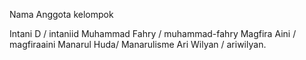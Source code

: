 Nama Anggota kelompok

Intani D / intaniid
Muhammad Fahry / muhammad-fahry
Magfira Aini / magfiraaini
Manarul Huda/ Manarulisme
Ari Wilyan / ariwilyan. 